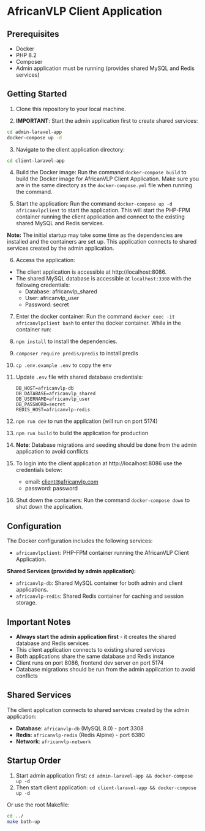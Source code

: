 # AfricanVLP Client Application

## Prerequisites
- Docker
- PHP 8.2
- Composer
- Admin application must be running (provides shared MySQL and Redis services)

## Getting Started

1. Clone this repository to your local machine.

2. **IMPORTANT**: Start the admin application first to create shared services:
```bash
cd admin-laravel-app
docker-compose up -d
```

3. Navigate to the client application directory:
```bash
cd client-laravel-app
```

4. Build the Docker image:
Run the command `docker-compose build` to build the Docker image for AfricanVLP Client Application. Make sure you are in the same directory as the `docker-compose.yml` file when running the command.

5. Start the application:
Run the command `docker-compose up -d africanvlpclient` to start the application. This will start the PHP-FPM container running the client application and connect to the existing shared MySQL and Redis services.

**Note:** The initial startup may take some time as the dependencies are installed and the containers are set up. This application connects to shared services created by the admin application.

6. Access the application:
- The client application is accessible at http://localhost:8086.
- The shared MySQL database is accessible at `localhost:3308` with the following credentials:
  - Database: africanvlp_shared
  - User: africanvlp_user
  - Password: secret

7. Enter the docker container:
Run the command `docker exec -it africanvlpclient bash` to enter the docker container. 
While in the container run:
1. `npm install` to install the dependencies.
2. `composer require predis/predis` to install predis
3. `cp .env.example .env` to copy the env
4. Update `.env` file with shared database credentials:
   ```env
   DB_HOST=africanvlp-db
   DB_DATABASE=africanvlp_shared
   DB_USERNAME=africanvlp_user
   DB_PASSWORD=secret
   REDIS_HOST=africanvlp-redis
   ```
5. `npm run dev` to run the application (will run on port 5174)
6. `npm run build` to build the application for production
7. **Note**: Database migrations and seeding should be done from the admin application to avoid conflicts
8. To login into the client application at http://localhost:8086 use the credentials below:
   - email: client@africanvlp.com
   - password: password

8. Shut down the containers:
Run the command `docker-compose down` to shut down the application.

## Configuration

The Docker configuration includes the following services:

- `africanvlpclient`: PHP-FPM container running the AfricanVLP Client Application.

**Shared Services (provided by admin application):**
- `africanvlp-db`: Shared MySQL container for both admin and client applications.
- `africanvlp-redis`: Shared Redis container for caching and session storage.

## Important Notes

- **Always start the admin application first** - it creates the shared database and Redis services
- This client application connects to existing shared services
- Both applications share the same database and Redis instance
- Client runs on port 8086, frontend dev server on port 5174
- Database migrations should be run from the admin application to avoid conflicts

## Shared Services

The client application connects to shared services created by the admin application:
- **Database**: `africanvlp-db` (MySQL 8.0) - port 3308
- **Redis**: `africanvlp-redis` (Redis Alpine) - port 6380
- **Network**: `africanvlp-network`

## Startup Order

1. Start admin application first: `cd admin-laravel-app && docker-compose up -d`
2. Then start client application: `cd client-laravel-app && docker-compose up -d`

Or use the root Makefile:
```bash
cd ../
make both-up
```
